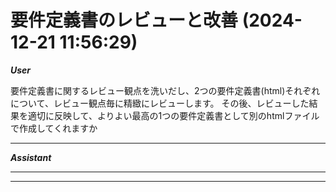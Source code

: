 <!-- Generated by SpecStory -->

# 要件定義書のレビューと改善 (2024-12-21 11:56:29)

_**User**_

要件定義書に関するレビュー観点を洗いだし、2つの要件定義書(html)それぞれについて、レビュー観点毎に精緻にレビューします。
その後、レビューした結果を適切に反映して、よりよい最高の1つの要件定義書として別のhtmlファイルで作成してくれますか

---

_**Assistant**_



---



---

